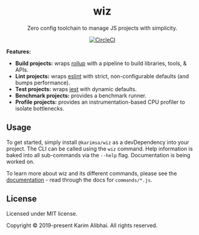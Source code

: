 <h1 align="center">wiz</h1>
<p align="center">Zero config toolchain to manage JS projects with simplicity.</p>
<p align="center">
	<a href="https://circleci.com/gh/karimsa/wiz">
		<img src="https://circleci.com/gh/karimsa/wiz.svg?style=svg" alt="CircleCI">
	</a>
</p>

**Features:**

 * **Build projects:** wraps [rollup](https://github.com/rollup/rollup) with a pipeline to build libraries, tools, & APIs.
 * **Lint projects:** wraps [eslint](https://github.com/eslint/eslint) with strict, non-configurable defaults (and bumps performance).
 * **Test projects:** wraps [jest](http://github.com/facebook/jest) with dynamic defaults.
 * **Benchmark projects:** provides a benchmark runner.
 * **Profile projects:** provides an instrumentation-based CPU profiler to isolate bottlenecks.

## Usage

To get started, simply install `@karimsa/wiz` as a devDependency into your project. The CLI can be called using the `wiz` command.
Help information is baked into all sub-commands via the `--help` flag. Documentation is being worked on.

To learn more about wiz and its different commands, please see the [documentation](https://alibhai.co/wiz) - read through the docs for `commands/*.js`.

## License

Licensed under MIT license.

Copyright &copy; 2019-present Karim Alibhai. All rights reserved.
